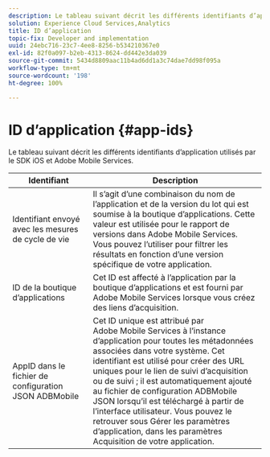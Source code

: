 ```yaml
---
description: Le tableau suivant décrit les différents identifiants d’application utilisés par le SDK iOS et Adobe Mobile Services.
solution: Experience Cloud Services,Analytics
title: ID d’application
topic-fix: Developer and implementation
uuid: 24ebc716-23c7-4ee8-8256-b534210367e0
exl-id: 82f0a097-b2eb-4313-8624-dd442e3da039
source-git-commit: 5434d8809aac11b4ad6dd1a3c74dae7dd98f095a
workflow-type: tm+mt
source-wordcount: '198'
ht-degree: 100%

---
```


# ID d’application {#app-ids}

Le tableau suivant décrit les différents identifiants d’application utilisés par le SDK iOS et Adobe Mobile Services.

| Identifiant | Description |
|--- |--- |
| Identifiant envoyé avec les mesures de cycle de vie | Il s’agit d’une combinaison du nom de l’application et de la version du lot qui est soumise à la boutique d’applications.  Cette valeur est utilisée pour le rapport de versions dans Adobe Mobile Services. Vous pouvez l’utiliser pour filtrer les résultats en fonction d’une version spécifique de votre application. |
| ID de la boutique d’applications | Cet ID est affecté à l’application par la boutique d’applications et est fourni par Adobe Mobile Services lorsque vous créez des liens d’acquisition. |
| AppID dans le fichier de configuration JSON ADBMobile | Cet ID unique est attribué par Adobe Mobile Services à l’instance d’application pour toutes les métadonnées associées dans votre système.  Cet identifiant est utilisé pour créer des URL uniques pour le lien de suivi d’acquisition ou de suivi ; il est automatiquement ajouté au fichier de configuration ADBMobile JSON lorsqu’il est téléchargé à partir de l’interface utilisateur. Vous pouvez le retrouver sous Gérer les paramètres d’application, dans les paramètres Acquisition de votre application. |
